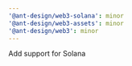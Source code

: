 ```yaml
---
'@ant-design/web3-solana': minor
'@ant-design/web3-assets': minor
'@ant-design/web3': minor
---
```


Add support for Solana
